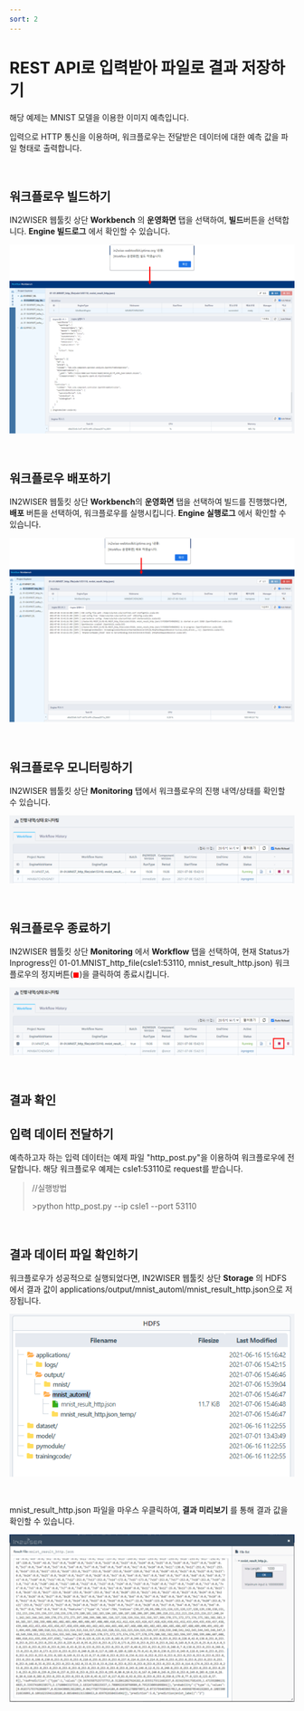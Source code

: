 ```yaml
---
sort: 2
---
```




# REST API로 입력받아 파일로 결과 저장하기

해당 예제는 MNIST 모델을 이용한 이미지 예측입니다. 

입력으로 HTTP 통신을 이용하며, 워크플로우는 전달받은 데이터에 대한 예측 값을 파일 형태로 출력합니다.

<br>



## 워크플로우 빌드하기

IN2WISER 웹툴킷 상단 **Workbench** 의 **운영화면** 탭을 선택하여, **빌드**버튼을 선택합니다. **Engine 빌드로그** 에서 확인할 수 있습니다.

![build](./images/2.2.1.1.build.png)

<br>

## 워크플로우 배포하기

IN2WISER 웹툴킷 상단 **Workbench**의 **운영화면** 탭을 선택하여 빌드를 진행했다면, **배포** 버튼을 선택하여, 워크플로우를 실행시킵니다.  **Engine 실행로그** 에서 확인할 수 있습니다.

![deploy](./images/2.2.1.1.deploy.png)

<br>

## 워크플로우 모니터링하기

IN2WISER 웹툴킷 상단 **Monitoring** 탭에서 워크플로우의 진행 내역/상태를 확인할 수 있습니다.

![monitoring](./images/2.2.1.1.monitoring.png)

<br>

## 워크플로우 종료하기

IN2WISER  웹툴킷 상단 **Monitoring** 에서 **Workflow** 탭을 선택하여, 현재 Status가 Inprogress인 01-01.MNIST_http_file(csle1:53110, mnist_result_http.json) 워크플로우의 정지버튼(<span style="color:red">&#9724;</span>)을 클릭하여 종료시킵니다.

![terminated](./images/2.2.1.1.terminated.png)

<br>

## 결과 확인

##  입력 데이터 전달하기

예측하고자 하는 입력 데이터는 예제 파일 "http_post.py"을 이용하여 워크플로우에 전달합니다. 해당 워크플로우 예제는 csle1:53110로 request를 받습니다.

> //실행방법
>
> \>python http_post.py --ip csle1 --port 53110

<br>

## 결과 데이터 파일 확인하기

워크플로우가 성공적으로 실행되었다면, IN2WISER 웹툴킷 상단 **Storage** 의 HDFS 에서 결과 값이 applications/output/mnist_automl/mnist_result_http.json으로 저장됩니다. 

![result](./images/2.2.1.1.result.png)

<br>

mnist_result_http.json 파일을 마우스 우클릭하여, **결과 미리보기** 를 통해 결과 값을 확인할 수 있습니다.

![result_preview](./images/2.2.1.1.result_preview.png)

<br>

<br>

<br>
